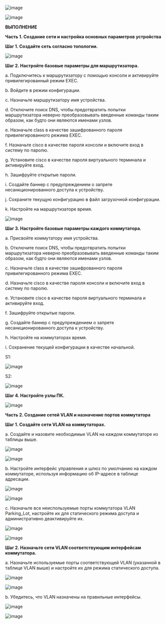 ![image](https://github.com/user-attachments/assets/da74e786-6e48-4ef9-9c68-f3d3d76e8c4a)

![image](https://github.com/user-attachments/assets/8266257a-c211-465f-be6e-89f7548ffbe4)

**ВЫПОЛНЕНИЕ**

**Часть 1. Создание сети и настройка основных параметров устройства**

**Шаг 1. Создайте сеть согласно топологии.**

![image](https://github.com/user-attachments/assets/7d75daf8-f266-4a75-8c21-b51338654a5f)

**Шаг 2. Настройте базовые параметры для маршрутизатора.**

a.	Подключитесь к маршрутизатору с помощью консоли и активируйте привилегированный режим EXEC.

b.	Войдите в режим конфигурации.

c.	Назначьте маршрутизатору имя устройства.

d.	Отключите поиск DNS, чтобы предотвратить попытки маршрутизатора неверно преобразовывать введенные команды таким образом, как будто они являются именами узлов.

e.	Назначьте class в качестве зашифрованного пароля привилегированного режима EXEC.

f.	Назначьте cisco в качестве пароля консоли и включите вход в систему по паролю.

g.	Установите cisco в качестве пароля виртуального терминала и активируйте вход.

h.	Зашифруйте открытые пароли.

i.	Создайте баннер с предупреждением о запрете несанкционированного доступа к устройству.

j.	Сохраните текущую конфигурацию в файл загрузочной конфигурации.

k.	Настройте на маршрутизаторе время.

![image](https://github.com/user-attachments/assets/74a83446-ddb5-4885-83e1-8c2113883577)

**Шаг 3. Настройте базовые параметры каждого коммутатора.**

a.	Присвойте коммутатору имя устройства.

b.	Отключите поиск DNS, чтобы предотвратить попытки маршрутизатора неверно преобразовывать введенные команды таким образом, как будто они являются именами узлов.

c.	Назначьте class в качестве зашифрованного пароля привилегированного режима EXEC.

d.	Назначьте cisco в качестве пароля консоли и включите вход в систему по паролю.

e.	Установите cisco в качестве пароля виртуального терминала и активируйте вход.

f.	Зашифруйте открытые пароли.

g.	Создайте баннер с предупреждением о запрете несанкционированного доступа к устройству.

h.	Настройте на коммутаторах время.

i.	Сохранение текущей конфигурации в качестве начальной.

S1:

![image](https://github.com/user-attachments/assets/b3b1491c-ee1e-4c38-89ed-a3f31d807792)

S2:

![image](https://github.com/user-attachments/assets/a1f58f72-9f8d-4fcd-95a9-cd5e3e051bd9)

**Шаг 4. Настройте узлы ПК.**

![image](https://github.com/user-attachments/assets/1dd9d26d-d1ee-4e55-8308-5efed0d98855)

**Часть 2. Создание сетей VLAN и назначение портов коммутатора**

**Шаг 1. Создайте сети VLAN на коммутаторах.**

a.	Создайте и назовите необходимые VLAN на каждом коммутаторе из таблицы выше.

![image](https://github.com/user-attachments/assets/c79dde28-cc08-49d8-bba4-aeed04d25e06)

![image](https://github.com/user-attachments/assets/489e945c-b01f-4d5e-9407-e9185b6c3d6a)

b.	Настройте интерфейс управления и шлюз по умолчанию на каждом коммутаторе, используя информацию об IP-адресе в таблице адресации. 

![image](https://github.com/user-attachments/assets/124ca923-234c-41e4-8183-e8fc9688bdef)

![image](https://github.com/user-attachments/assets/b54715bd-2132-4757-879d-49bdb1577f96)

c.	Назначьте все неиспользуемые порты коммутатора VLAN Parking_Lot, настройте их для статического режима доступа и административно деактивируйте их.

![image](https://github.com/user-attachments/assets/d4922e7a-79a8-4063-9419-3feeb5deb6c2)

![image](https://github.com/user-attachments/assets/92975914-8faf-4cb4-9798-d4a4d1061afa)

**Шаг 2. Назначьте сети VLAN соответствующим интерфейсам коммутатора.**

a.	Назначьте используемые порты соответствующей VLAN (указанной в таблице VLAN выше) и настройте их для режима статического доступа.

![image](https://github.com/user-attachments/assets/1ce30e90-afa9-4752-b82e-bb99c5ce5bd8)

![image](https://github.com/user-attachments/assets/bc8ebabf-a948-497d-8c3f-5daa63ca62ea)

b.	Убедитесь, что VLAN назначены на правильные интерфейсы.

![image](https://github.com/user-attachments/assets/2bbecd5e-caaa-4fd0-946b-2de44eb6602d)

![image](https://github.com/user-attachments/assets/57ae74ff-6965-4d1b-9fb5-b8e49bb1b5e0)










